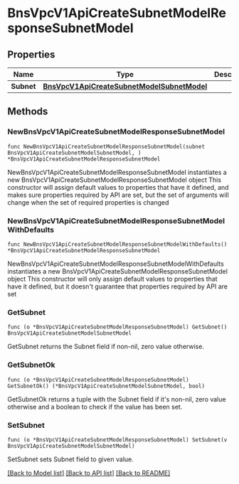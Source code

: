 # BnsVpcV1ApiCreateSubnetModelResponseSubnetModel

## Properties

Name | Type | Description | Notes
------------ | ------------- | ------------- | -------------
**Subnet** | [**BnsVpcV1ApiCreateSubnetModelSubnetModel**](BnsVpcV1ApiCreateSubnetModelSubnetModel.md) |  | 

## Methods

### NewBnsVpcV1ApiCreateSubnetModelResponseSubnetModel

`func NewBnsVpcV1ApiCreateSubnetModelResponseSubnetModel(subnet BnsVpcV1ApiCreateSubnetModelSubnetModel, ) *BnsVpcV1ApiCreateSubnetModelResponseSubnetModel`

NewBnsVpcV1ApiCreateSubnetModelResponseSubnetModel instantiates a new BnsVpcV1ApiCreateSubnetModelResponseSubnetModel object
This constructor will assign default values to properties that have it defined,
and makes sure properties required by API are set, but the set of arguments
will change when the set of required properties is changed

### NewBnsVpcV1ApiCreateSubnetModelResponseSubnetModelWithDefaults

`func NewBnsVpcV1ApiCreateSubnetModelResponseSubnetModelWithDefaults() *BnsVpcV1ApiCreateSubnetModelResponseSubnetModel`

NewBnsVpcV1ApiCreateSubnetModelResponseSubnetModelWithDefaults instantiates a new BnsVpcV1ApiCreateSubnetModelResponseSubnetModel object
This constructor will only assign default values to properties that have it defined,
but it doesn't guarantee that properties required by API are set

### GetSubnet

`func (o *BnsVpcV1ApiCreateSubnetModelResponseSubnetModel) GetSubnet() BnsVpcV1ApiCreateSubnetModelSubnetModel`

GetSubnet returns the Subnet field if non-nil, zero value otherwise.

### GetSubnetOk

`func (o *BnsVpcV1ApiCreateSubnetModelResponseSubnetModel) GetSubnetOk() (*BnsVpcV1ApiCreateSubnetModelSubnetModel, bool)`

GetSubnetOk returns a tuple with the Subnet field if it's non-nil, zero value otherwise
and a boolean to check if the value has been set.

### SetSubnet

`func (o *BnsVpcV1ApiCreateSubnetModelResponseSubnetModel) SetSubnet(v BnsVpcV1ApiCreateSubnetModelSubnetModel)`

SetSubnet sets Subnet field to given value.



[[Back to Model list]](../README.md#documentation-for-models) [[Back to API list]](../README.md#documentation-for-api-endpoints) [[Back to README]](../README.md)



